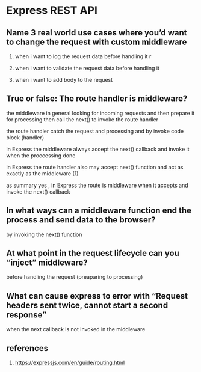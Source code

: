 # Express REST API

## Name 3 real world use cases where you’d want to change the request with custom middleware

1. when i want to log the request data before handling it  r

2. when i want to validate the request data before handling it 

3. when i want to add body to the request

## True or false: The route handler is middleware?

the middleware in general looking for incoming requests and then prepare it for processing then call the next() 
to invoke the route handler

the route handler catch the request and processing and by invoke code block (handler)

in Express the middleware always accept the next() callback and invoke it when the proccessing done 

in Express the route handler also may  accept next() function and act as exactly as the middleware (1)

as summary yes , in Express the route is middleware when it accepts and invoke the next() callback

## In what ways can a middleware function end the process and send data to the browser?

by invoking the next() function 

## At what point in the request lifecycle can you “inject” middleware?

before handling the request (preaparing to processing) 

## What can cause express to error with “Request headers sent twice, cannot start a second response”

when the next callback is not invoked in the middleware

## references 

1. https://expressjs.com/en/guide/routing.html